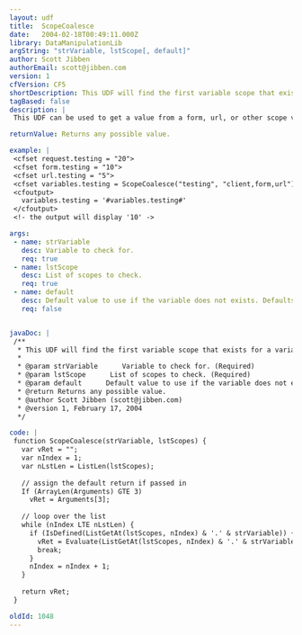 ```yaml
---
layout: udf
title:  ScopeCoalesce
date:   2004-02-18T00:49:11.000Z
library: DataManipulationLib
argString: "strVariable, lstScope[, default]"
author: Scott Jibben
authorEmail: scott@jibben.com
version: 1
cfVersion: CF5
shortDescription: This UDF will find the first variable scope that exists for a variable in the list of variable scopes and return its value.
tagBased: false
description: |
 This UDF can be used to get a value from a form, url, or other scope variable depending on its existence.  It can also be useful to force a scope precedence that is different from the ColdFusion default.  The optional 3rd parameter allows you to define the default return value if is desired.

returnValue: Returns any possible value.

example: |
 <cfset request.testing = "20">
 <cfset form.testing = "10">
 <cfset url.testing = "5">
 <cfset variables.testing = ScopeCoalesce("testing", "client,form,url")>
 <cfoutput>
   variables.testing = '#variables.testing#'
 </cfoutput>
 <!- the output will display '10' ->

args:
 - name: strVariable
   desc: Variable to check for.
   req: true
 - name: lstScope
   desc: List of scopes to check.
   req: true
 - name: default
   desc: Default value to use if the variable does not exists. Defaults to an empty string.
   req: false


javaDoc: |
 /**
  * This UDF will find the first variable scope that exists for a variable in the list of variable scopes and return its value.
  * 
  * @param strVariable      Variable to check for. (Required)
  * @param lstScope      List of scopes to check. (Required)
  * @param default      Default value to use if the variable does not exists. Defaults to an empty string. (Optional)
  * @return Returns any possible value. 
  * @author Scott Jibben (scott@jibben.com) 
  * @version 1, February 17, 2004 
  */

code: |
 function ScopeCoalesce(strVariable, lstScopes) {
   var vRet = "";
   var nIndex = 1;
   var nLstLen = ListLen(lstScopes);
 
   // assign the default return if passed in
   If (ArrayLen(Arguments) GTE 3)
     vRet = Arguments[3];
 
   // loop over the list
   while (nIndex LTE nLstLen) {
     if (IsDefined(ListGetAt(lstScopes, nIndex) & '.' & strVariable)) {
       vRet = Evaluate(ListGetAt(lstScopes, nIndex) & '.' & strVariable);
       break;
     }
     nIndex = nIndex + 1;
   }
 
   return vRet;
 }

oldId: 1048
---
```


